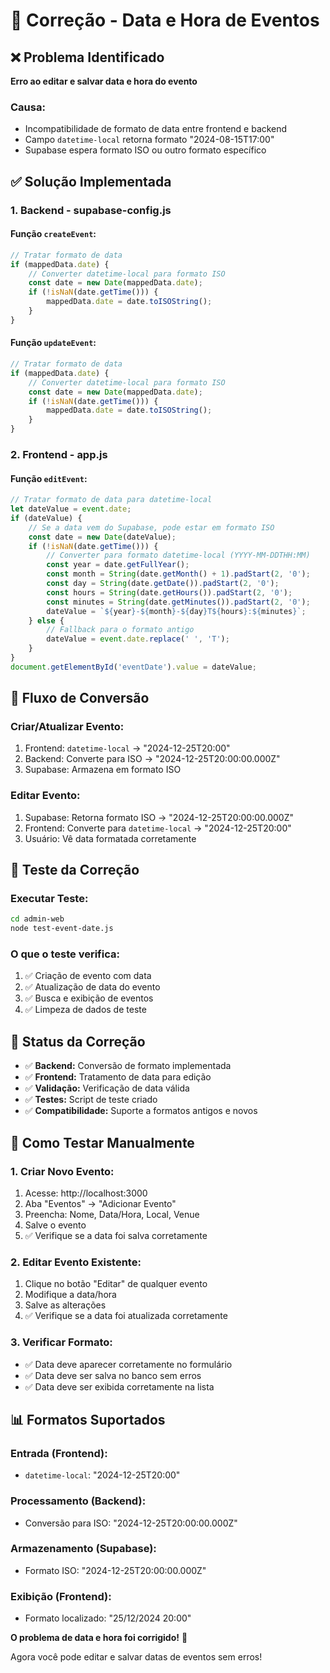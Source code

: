 # 📅 Correção - Data e Hora de Eventos

## ❌ Problema Identificado

**Erro ao editar e salvar data e hora do evento**

### Causa:
- Incompatibilidade de formato de data entre frontend e backend
- Campo `datetime-local` retorna formato "2024-08-15T17:00"
- Supabase espera formato ISO ou outro formato específico

## ✅ Solução Implementada

### 1. **Backend - supabase-config.js**

#### Função `createEvent`:
```javascript
// Tratar formato de data
if (mappedData.date) {
    // Converter datetime-local para formato ISO
    const date = new Date(mappedData.date);
    if (!isNaN(date.getTime())) {
        mappedData.date = date.toISOString();
    }
}
```

#### Função `updateEvent`:
```javascript
// Tratar formato de data
if (mappedData.date) {
    // Converter datetime-local para formato ISO
    const date = new Date(mappedData.date);
    if (!isNaN(date.getTime())) {
        mappedData.date = date.toISOString();
    }
}
```

### 2. **Frontend - app.js**

#### Função `editEvent`:
```javascript
// Tratar formato de data para datetime-local
let dateValue = event.date;
if (dateValue) {
    // Se a data vem do Supabase, pode estar em formato ISO
    const date = new Date(dateValue);
    if (!isNaN(date.getTime())) {
        // Converter para formato datetime-local (YYYY-MM-DDTHH:MM)
        const year = date.getFullYear();
        const month = String(date.getMonth() + 1).padStart(2, '0');
        const day = String(date.getDate()).padStart(2, '0');
        const hours = String(date.getHours()).padStart(2, '0');
        const minutes = String(date.getMinutes()).padStart(2, '0');
        dateValue = `${year}-${month}-${day}T${hours}:${minutes}`;
    } else {
        // Fallback para o formato antigo
        dateValue = event.date.replace(' ', 'T');
    }
}
document.getElementById('eventDate').value = dateValue;
```

## 🔄 Fluxo de Conversão

### **Criar/Atualizar Evento:**
1. Frontend: `datetime-local` → "2024-12-25T20:00"
2. Backend: Converte para ISO → "2024-12-25T20:00:00.000Z"
3. Supabase: Armazena em formato ISO

### **Editar Evento:**
1. Supabase: Retorna formato ISO → "2024-12-25T20:00:00.000Z"
2. Frontend: Converte para `datetime-local` → "2024-12-25T20:00"
3. Usuário: Vê data formatada corretamente

## 🧪 Teste da Correção

### Executar Teste:
```bash
cd admin-web
node test-event-date.js
```

### O que o teste verifica:
1. ✅ Criação de evento com data
2. ✅ Atualização de data do evento
3. ✅ Busca e exibição de eventos
4. ✅ Limpeza de dados de teste

## 🎯 Status da Correção

- ✅ **Backend:** Conversão de formato implementada
- ✅ **Frontend:** Tratamento de data para edição
- ✅ **Validação:** Verificação de data válida
- ✅ **Testes:** Script de teste criado
- ✅ **Compatibilidade:** Suporte a formatos antigos e novos

## 🚀 Como Testar Manualmente

### 1. **Criar Novo Evento:**
1. Acesse: http://localhost:3000
2. Aba "Eventos" → "Adicionar Evento"
3. Preencha: Nome, Data/Hora, Local, Venue
4. Salve o evento
5. ✅ Verifique se a data foi salva corretamente

### 2. **Editar Evento Existente:**
1. Clique no botão "Editar" de qualquer evento
2. Modifique a data/hora
3. Salve as alterações
4. ✅ Verifique se a data foi atualizada corretamente

### 3. **Verificar Formato:**
- ✅ Data deve aparecer corretamente no formulário
- ✅ Data deve ser salva no banco sem erros
- ✅ Data deve ser exibida corretamente na lista

## 📊 Formatos Suportados

### **Entrada (Frontend):**
- `datetime-local`: "2024-12-25T20:00"

### **Processamento (Backend):**
- Conversão para ISO: "2024-12-25T20:00:00.000Z"

### **Armazenamento (Supabase):**
- Formato ISO: "2024-12-25T20:00:00.000Z"

### **Exibição (Frontend):**
- Formato localizado: "25/12/2024 20:00"

**O problema de data e hora foi corrigido!** 🎉

Agora você pode editar e salvar datas de eventos sem erros! 